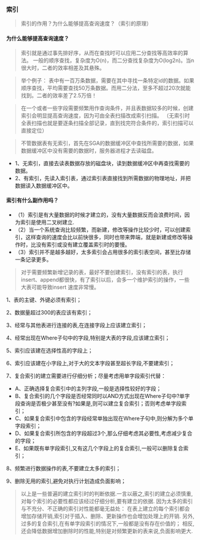 

### 索引

> 索引的作用？为什么能够提高查询速度？（索引的原理）

#### 为什么能够提高查询速度？

>索引就是通过事先排好序，从而在查找时可以应用二分查找等高效率的算法。
一般的顺序查找，复杂度为O(n)，而二分查找复杂度为O(log2n)。当n很大时，二者的效率相差及其悬殊。

>举个例子：
表中有一百万条数据，需要在其中寻找一条特定id的数据。如果顺序查找，平均需要查找50万条数据。而用二分法，至多不超过20次就能找到。二者的效率差了2.5万倍！
 
>在一个或者一些字段需要频繁用作查询条件，并且表数据较多的时候，创建索引会明显提高查询速度，因为可由全表扫描改成索引扫描。
（无索引时全表扫描也就是要逐条扫描全部记录，直到找完符合条件的，索引扫描可以直接定位）
 
> 不管数据表有无索引，首先在SGA的数据缓冲区中查找所需要的数据，如果数据缓冲区中没有需要的数据时，服务器进程才去读磁盘。

- 1、无索引，直接去读表数据存放的磁盘块，读到数据缓冲区中再查找需要的数据。
- 2、有索引，先读入索引表，通过索引表直接找到所需数据的物理地址，并把数据读入数据缓冲区中。
 
#### 索引有什么副作用吗？
- （1）索引是有大量数据的时候才建立的，没有大量数据反而会浪费时间，因为索引是使用二叉树建立.
- （2）当一个系统查询比较频繁，而新建，修改等操作比较少时，可以创建索引，这样查询的速度会比以前快很多，同时也带来弊端，就是新建或修改等操作时，比没有索引或没有建立覆盖索引时的要慢。
- （3）索引并不是越多越好，太多索引会占用很多的索引表空间，甚至比存储一条记录更多。
> 对于需要频繁新增记录的表，最好不要创建索引，没有索引的表，执行insert、append都很快，有了索引以后，会多一个维护索引的操作，一些大表可能导致insert 速度非常慢。


1、表的主键、外键必须有索引；

2、数据量超过300的表应该有索引；

3、经常与其他表进行连接的表,在连接字段上应该建立索引；

4、经常出现在Where子句中的字段,特别是大表的字段,应该建立索引；

5、索引应该建在选择性高的字段上；

6、索引应该建在小字段上,对于大的文本字段甚至超长字段,不要建索引；

7、复合索引的建立需要进行仔细分析；尽量考虑用单字段索引代替：

- A、正确选择复合索引中的主列字段,一般是选择性较好的字段；
- B、复合索引的几个字段是否经常同时以AND方式出现在Where子句中?单字段查询是否极少甚至没有?如果是,则可以建立复合索引；否则考虑单字段索引；
- C、如果复合索引中包含的字段经常单独出现在Where子句中,则分解为多个单字段索引；
- D、如果复合索引所包含的字段超过3个,那么仔细考虑其必要性,考虑减少复合的字段；
- E、如果既有单字段索引,又有这几个字段上的复合索引,一般可以删除复合索引；

8、频繁进行数据操作的表,不要建立太多的索引；

9、删除无用的索引,避免对执行计划造成负面影响；

> 以上是一些普遍的建立索引时的判断依据.一言以蔽之,索引的建立必须慎重,
对每个索引的必要性都应该经过仔细分析,要有建立的依据.
因为太多的索引与不充分、不正确的索引对性能都毫无益处：
在表上建立的每个索引都会增加存储开销,索引对于插入、删除、更新操作也会增加处理上的开销.
另外,过多的复合索引,在有单字段索引的情况下,一般都是没有存在价值的；
相反,还会降低数据增加删除时的性能,特别是对频繁更新的表来说,负面影响更大.
